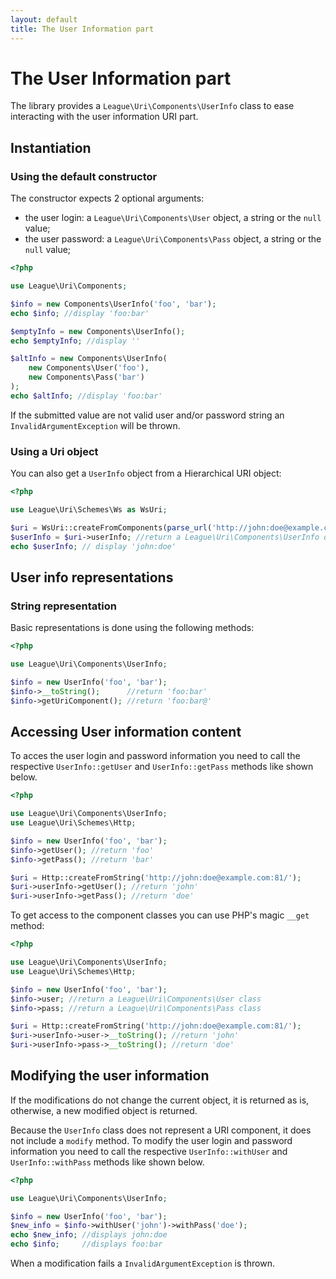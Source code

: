 ```yaml
---
layout: default
title: The User Information part
---
```


# The User Information part

The library provides a `League\Uri\Components\UserInfo` class to ease interacting with the user information URI part.

## Instantiation

### Using the default constructor

The constructor expects 2 optional arguments:

- the user login: a `League\Uri\Components\User` object, a string or the `null` value;
- the user password: a `League\Uri\Components\Pass` object, a string or the `null` value;

~~~php
<?php

use League\Uri\Components;

$info = new Components\UserInfo('foo', 'bar');
echo $info; //display 'foo:bar'

$emptyInfo = new Components\UserInfo();
echo $emptyInfo; //display ''

$altInfo = new Components\UserInfo(
	new Components\User('foo'),
	new Components\Pass('bar')
);
echo $altInfo; //display 'foo:bar'
~~~

<p class="message-warning">If the submitted value are not valid user and/or password string an <code>InvalidArgumentException</code> will be thrown.</p>

### Using a Uri object

You can also get a `UserInfo` object from a Hierarchical URI object:

~~~php
<?php

use League\Uri\Schemes\Ws as WsUri;

$uri = WsUri::createFromComponents(parse_url('http://john:doe@example.com:81/'));
$userInfo = $uri->userInfo; //return a League\Uri\Components\UserInfo object
echo $userInfo; // display 'john:doe'
~~~

## User info representations

### String representation

Basic representations is done using the following methods:

~~~php
<?php

use League\Uri\Components\UserInfo;

$info = new UserInfo('foo', 'bar');
$info->__toString();      //return 'foo:bar'
$info->getUriComponent(); //return 'foo:bar@'
~~~

## Accessing User information content

To acces the user login and password information you need to call the respective `UserInfo::getUser` and `UserInfo::getPass` methods like shown below.

~~~php
<?php

use League\Uri\Components\UserInfo;
use League\Uri\Schemes\Http;

$info = new UserInfo('foo', 'bar');
$info->getUser(); //return 'foo'
$info->getPass(); //return 'bar'

$uri = Http::createFromString('http://john:doe@example.com:81/');
$uri->userInfo->getUser(); //return 'john'
$uri->userInfo->getPass(); //return 'doe'
~~~

To get access to the component classes you can use PHP's magic `__get` method:

~~~php
<?php

use League\Uri\Components\UserInfo;
use League\Uri\Schemes\Http;

$info = new UserInfo('foo', 'bar');
$info->user; //return a League\Uri\Components\User class
$info->pass; //return a League\Uri\Components\Pass class

$uri = Http::createFromString('http://john:doe@example.com:81/');
$uri->userInfo->user->__toString(); //return 'john'
$uri->userInfo->pass->__toString(); //return 'doe'
~~~

## Modifying the user information

<p class="message-notice">If the modifications do not change the current object, it is returned as is, otherwise, a new modified object is returned.</p>

Because the `UserInfo` class does not represent a URI component, it does not include a `modify` method.
To modify the user login and password information you need to call the respective `UserInfo::withUser` and `UserInfo::withPass` methods like shown below.

~~~php
<?php

use League\Uri\Components\UserInfo;

$info = new UserInfo('foo', 'bar');
$new_info = $info->withUser('john')->withPass('doe');
echo $new_info; //displays john:doe
echo $info;     //displays foo:bar
~~~

<p class="message-warning">When a modification fails a <code>InvalidArgumentException</code> is thrown.</p>
